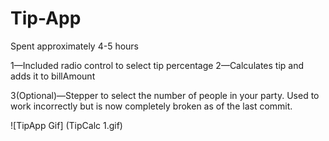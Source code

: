# Tip-App

Spent approximately 4-5 hours

1—Included radio control to select tip percentage
2—Calculates tip and adds it to billAmount

3(Optional)—Stepper to select the number of people in your party. Used to work incorrectly but is now completely broken as of the last commit. 

![TipApp Gif] (TipCalc 1.gif)
